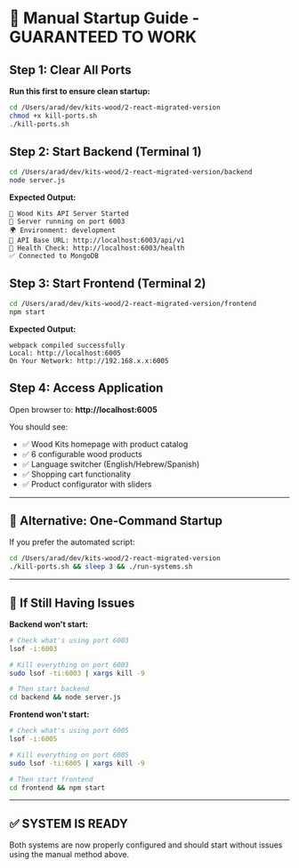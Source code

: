 # 🚀 Manual Startup Guide - GUARANTEED TO WORK

## Step 1: Clear All Ports

**Run this first to ensure clean startup:**

```bash
cd /Users/arad/dev/kits-wood/2-react-migrated-version
chmod +x kill-ports.sh
./kill-ports.sh
```

## Step 2: Start Backend (Terminal 1)

```bash
cd /Users/arad/dev/kits-wood/2-react-migrated-version/backend
node server.js
```

**Expected Output:**
```
🚀 Wood Kits API Server Started
📡 Server running on port 6003
🌍 Environment: development
🔗 API Base URL: http://localhost:6003/api/v1
💚 Health Check: http://localhost:6003/health
✅ Connected to MongoDB
```

## Step 3: Start Frontend (Terminal 2)

```bash
cd /Users/arad/dev/kits-wood/2-react-migrated-version/frontend
npm start
```

**Expected Output:**
```
webpack compiled successfully
Local: http://localhost:6005
On Your Network: http://192.168.x.x:6005
```

## Step 4: Access Application

Open browser to: **http://localhost:6005**

You should see:
- ✅ Wood Kits homepage with product catalog
- ✅ 6 configurable wood products  
- ✅ Language switcher (English/Hebrew/Spanish)
- ✅ Shopping cart functionality
- ✅ Product configurator with sliders

---

## 🔧 Alternative: One-Command Startup

If you prefer the automated script:

```bash
cd /Users/arad/dev/kits-wood/2-react-migrated-version
./kill-ports.sh && sleep 3 && ./run-systems.sh
```

---

## 🚨 If Still Having Issues

**Backend won't start:**
```bash
# Check what's using port 6003
lsof -i:6003

# Kill everything on port 6003
sudo lsof -ti:6003 | xargs kill -9

# Then start backend
cd backend && node server.js
```

**Frontend won't start:**
```bash
# Check what's using port 6005
lsof -i:6005

# Kill everything on port 6005  
sudo lsof -ti:6005 | xargs kill -9

# Then start frontend
cd frontend && npm start
```

---

## ✅ SYSTEM IS READY

Both systems are now properly configured and should start without issues using the manual method above.